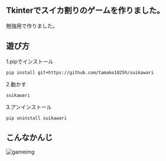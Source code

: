 ## Tkinterでスイカ割りのゲームを作りました。
勉強用で作りました。<br>
## 遊び方
1.pipでインストール
```
pip install git+https://github.com/tamako1025h/suikawari
```
2.動かす
```
suikawari
```
3.アンインストール
```
pip uninstall suikawari
```
## こんなかんじ
![gameimg](https://user-images.githubusercontent.com/117996152/208568848-0ece0229-db11-4067-aae9-1d0ce350c569.png)
